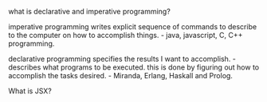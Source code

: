 what is declarative and imperative programming?

imperative programming writes explicit sequence of commands to describe to the computer on how to accomplish things.
    - java, javascript, C, C++ programming.

declarative programming specifies the results I want to accomplish.
    - describes what programs to be executed. this is done by figuring out how to accomplish the tasks desired.
        - Miranda,  Erlang, Haskall and Prolog.

What is JSX?

